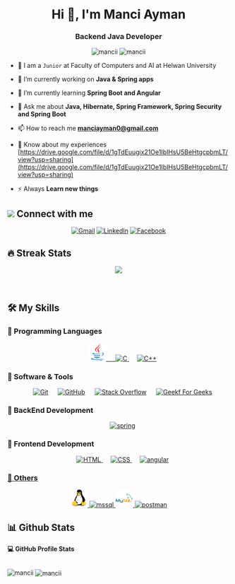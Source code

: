 <h1 align="center">Hi 👋, I'm Manci Ayman</h1>
<h3 align="center">Backend Java Developer</h3>

<p align="center"> <img src="https://komarev.com/ghpvc/?username=mancii&label=Profile%20views&color=0e75b6&style=flat" alt="mancii" />
		   <img src="https://badges.pufler.dev/repos/mancii" alt="mancii" />
</p>

- :school: I am a `Junior` at Faculty of Computers and AI at Helwan University

- 🔭 I’m currently working on **Java & Spring apps**

- 🌱 I’m currently learning **Spring Boot and Angular**

- 💬 Ask me about **Java, Hibernate, Spring Framework, Spring Security and Spring Boot**

- 📫 How to reach me **manciayman0@gmail.com**

- 📄 Know about my experiences [https://drive.google.com/file/d/1gTdEuugix21Oe1IbIHsU5BeHtgcpbmLT/view?usp=sharing](https://drive.google.com/file/d/1gTdEuugix21Oe1IbIHsU5BeHtgcpbmLT/view?usp=sharing)

- ⚡ Always **Learn new things**

## <img src="https://media.giphy.com/media/iY8CRBdQXODJSCERIr/giphy.gif" width="30px"> Connect with me
<p align="center">
  <a href="manciayman0@gmail.com"><img img src="https://img.shields.io/badge/gmail-%23EA4335.svg?style=plastic&logo=gmail&logoColor=white" alt="Gmail"/></a>
  <a href="https://www.linkedin.com/in/manci08 /"><img src="https://img.shields.io/badge/linkedin-%230A66C2.svg?style=plastic&logo=linkedin&logoColor=white" alt="LinkedIn"/></a>
  <a href="https://www.facebook.com/manci.ayman/"><img src="https://img.shields.io/badge/facebook-%231877F2.svg?style=plastic&logo=facebook&logoColor=white" alt="Facebook"/>
  </a>
</p>

## 🔥 Streak Stats
<p align="center"><img src="https://github-readme-streak-stats.herokuapp.com/?user=manarshahin48&theme=algolia" /></p>

<br>

## 🛠️ My Skills

### 🔵 Programming Languages

<p align="center"> 
  &emsp; 
  <a href="https://www.java.com" target="_blank" rel="noreferrer"> <img src="https://raw.githubusercontent.com/devicons/devicon/master/icons/java/java-original.svg" alt="java" width="40" height="40"/> 
  &emsp; 
  <a href="https://www.cprogramming.com/" target="_blank"> 
    <img alt="C" src="https://img.shields.io/badge/C%20-%232370ED.svg?style=plastic&logo=c&logoColor=white">
  </a> 
  &emsp;
  <a href="https://www.w3schools.com/cpp/" target="_blank"> 
    <img alt="C++" src="https://img.shields.io/badge/C++%20-%2300599C.svg?style=plastic&logo=c%2B%2B&logoColor=white">
  </a> 
</p>
	
### 🔵 Software & Tools
 
<p align="center">
  &emsp;
    <a href="#"><img alt="Git" src="https://img.shields.io/badge/Git%20-%23F05033.svg?style=plastic&logo=git&logoColor=white"></a>
  &emsp;
    <a href="#"><img alt="GitHub" src="https://img.shields.io/badge/github-%23181717.svg?style=plastic&logo=github&logoColor=white"></a>
  &emsp;
    <a href="#"><img alt="Stack Overflow" src="https://img.shields.io/badge/-Stack%20Overflow-FE7A16?style=plastic&logo=stack-overflow&logoColor=white"></a>
  &emsp;
    <a href="#"><img alt="Geekf For Geeks" src="https://img.shields.io/badge/geeksforgeeks-%230F9D58.svg?style=plastic&logo=geeksforgeeks&logoColor=white"></a>
</p>

### 🔵 BackEnd Development

<p align="center">
   &emsp;
   <a href="https://spring.io/" target="_blank" rel="noreferrer"> <img src="https://www.vectorlogo.zone/logos/springio/springio-icon.svg" alt="spring" width="40" height="40"/> 
   </a>
</p>

### 🔵 Frontend Development

<p align="center"> 
  &emsp; 
  <a href="https://www.w3.org/html/" target="_blank"> 
   <img alt="HTML" src="https://img.shields.io/badge/HTML5%20-%23E34F26.svg?style=plastic&logo=html5&logoColor=white">
  </a>   
  &emsp;
  <a href="https://www.w3schools.com/css/" target="_blank">
    <img alt="CSS" src="https://img.shields.io/badge/CSS%20-%231572B6.svg?style=plastic&logo=css3&logoColor=white">
  </a> 
  &emsp;
  <a href="https://angular.io" target="_blank" rel="noreferrer"> <img src="https://angular.io/assets/images/logos/angular/angular.svg" alt="angular" width="40" height="40"/>
</p>

### 🔵 Others
<p align="center"
</a> <a href="https://www.linux.org/" target="_blank" rel="noreferrer"> <img src="https://raw.githubusercontent.com/devicons/devicon/master/icons/linux/linux-original.svg" alt="linux" width="40" height="40"/> </a> <a href="https://www.microsoft.com/en-us/sql-server" target="_blank" rel="noreferrer"> <img src="https://www.svgrepo.com/show/303229/microsoft-sql-server-logo.svg" alt="mssql" width="40" height="40"/> </a> <a href="https://www.mysql.com/" target="_blank" rel="noreferrer"> <img src="https://raw.githubusercontent.com/devicons/devicon/master/icons/mysql/mysql-original-wordmark.svg" alt="mysql" width="40" height="40"/> </a> <a href="https://postman.com" target="_blank" rel="noreferrer"> <img src="https://www.vectorlogo.zone/logos/getpostman/getpostman-icon.svg" alt="postman" width="40" height="40"/> </a> 
</p>

 ## 📊 Github Stats

<summary><b>💻 GitHub Profile Stats</b></summary>
<br/>

<p><img align="left" src="https://github-readme-stats.vercel.app/api/top-langs?username=mancii&show_icons=true&locale=en&layout=compact" alt="mancii" /></p>

<p>&nbsp;<img align="center" src="https://github-readme-stats.vercel.app/api?username=mancii&show_icons=true&locale=en" alt="mancii" /></p>
